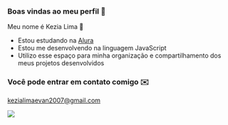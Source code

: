 
### Boas vindas ao meu perfil 🤍

Meu nome é Kezia Lima  🫶

- Estou estudando na [Alura](https://www.alura.com.br)
- Estou me desenvolvendo na linguagem JavaScript
- Utilizo esse espaço para minha organização e compartilhamento dos meus projetos desenvolvidos

### Você pode entrar em contato comigo ✉️

kezialimaevan2007@gmail.com

![](https://media.tenor.com/oCHNXB7_1FwAAAAM/kiss.gif)


